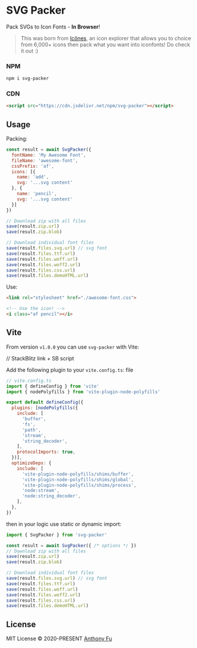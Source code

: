 # SVG Packer

Pack SVGs to Icon Fonts - **In Browser**!

> This was born from [Icônes](https://github.com/antfu/iconify-explorer), an icon explorer that allows you to choice from 6,000+ icons then pack what you want into iconfonts! Do check it out :)

### NPM

```bash
npm i svg-packer
```

### CDN

```html
<script src="https://cdn.jsdelivr.net/npm/svg-packer"></script>
```

## Usage

Packing:

```js
const result = await SvgPacker({
  fontName: 'My Awesome Font',
  fileName: 'awesome-font',
  cssPrefix: 'af',
  icons: [{
    name: 'add',
    svg: '...svg content'
  }, {
    name: 'pencil',
    svg: '...svg content'
  }]
})

// Download zip with all files
save(result.zip.url)
save(result.zip.blob)

// Download individual font files
save(result.files.svg.url) // svg font
save(result.files.ttf.url)
save(result.files.woff.url)
save(result.files.woff2.url)
save(result.files.css.url)
save(result.files.demoHTML.url)
```

Use:

```html
<link rel="stylesheet" href="./awesome-font.css">

<!-- Use the icon! -->
<i class="af pencil"></i>
```

## Vite

From version `v1.0.0` you can use `svg-packer` with Vite:

// StackBlitz link + SB script

Add the following plugin to your `vite.config.ts`: file

```js
// vite.config.ts
import { defineConfig } from 'vite'
import { nodePolyfills } from 'vite-plugin-node-polyfills'

export default defineConfig({
  plugins: [nodePolyfills({
    include: [
      'buffer',
      'fs',
      'path',
      'stream',
      'string_decoder',
    ],
    protocolImports: true,
  })],
  optimizeDeps: {
    include: [
      'vite-plugin-node-polyfills/shims/buffer',
      'vite-plugin-node-polyfills/shims/global',
      'vite-plugin-node-polyfills/shims/process',
      'node:stream',
      'node:string_decoder',
    ],
  },
})
```

then in your logic use static or dynamic import:

```ts
import { SvgPacker } from 'svg-packer'

const result = await SvgPacker({ /* options */ })
// Download zip with all files
save(result.zip.url)
save(result.zip.blob)

// Download individual font files
save(result.files.svg.url) // svg font
save(result.files.ttf.url)
save(result.files.woff.url)
save(result.files.woff2.url)
save(result.files.css.url)
save(result.files.demoHTML.url)
```

## License

MIT License © 2020-PRESENT [Anthony Fu](https://github.com/antfu)
